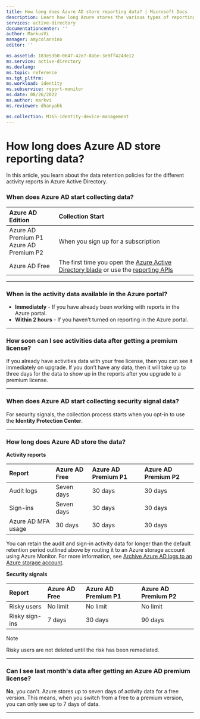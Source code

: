 ```yaml
---
title: How long does Azure AD store reporting data? | Microsoft Docs
description: Learn how long Azure stores the various types of reporting data. 
services: active-directory
documentationcenter: ''
author: MarkusVi
manager: amycolannino
editor: ''

ms.assetid: 183e53b0-0647-42e7-8abe-3e9ff424de12
ms.service: active-directory
ms.devlang: 
ms.topic: reference
ms.tgt_pltfrm: 
ms.workload: identity
ms.subservice: report-monitor
ms.date: 08/26/2022
ms.author: markvi
ms.reviewer: dhanyahk

ms.collection: M365-identity-device-management
---
```

# How long does Azure AD store reporting data?


In this article, you learn about the data retention policies for the different activity reports in Azure Active Directory. 

### When does Azure AD start collecting data?

| Azure AD Edition | Collection Start |
| :--              | :--   |
| Azure AD Premium P1 <br /> Azure AD Premium P2 | When you sign up for a subscription |
| Azure AD Free| The first time you open the [Azure Active Directory blade](https://portal.azure.com/#blade/Microsoft_AAD_IAM/ActiveDirectoryMenuBlade/Overview) or use the [reporting APIs](./overview-reports.md)  |

---

### When is the activity data available in the Azure portal?

- **Immediately** - If you have already been working with reports in the Azure portal.
- **Within 2 hours** - If you haven’t turned on reporting in the Azure portal.

---

### How soon can I see activities data after getting a premium license?

If you already have activities data with your free license, then you can see it immediately on upgrade. If you don’t have any data, then it will take up to three days for the data to show up in the reports after you upgrade to a premium license.

---

### When does Azure AD start collecting security signal data?  

For security signals, the collection process starts when you opt-in to use the **Identity Protection Center**. 

---

### How long does Azure AD store the data?

**Activity reports**	

| Report                 | Azure AD Free | Azure AD Premium P1 | Azure AD Premium P2 |
| :--                    | :--           | :--                 | :--                 |
| Audit logs             | Seven days        | 30 days             | 30 days             |
| Sign-ins               | Seven days        | 30 days             | 30 days             |
| Azure AD MFA usage        | 30 days       | 30 days             | 30 days             |

You can retain the audit and sign-in activity data for longer than the default retention period outlined above by routing it to an Azure storage account using Azure Monitor. For more information, see [Archive Azure AD logs to an Azure storage account](quickstart-azure-monitor-route-logs-to-storage-account.md).

**Security signals**

| Report         | Azure AD Free | Azure AD Premium P1 | Azure AD Premium P2 |
| :--            | :--           | :--                 | :--                 |
| Risky users    | No limit      | No limit            | No limit            |
| Risky sign-ins | 7 days        | 30 days             | 90 days             |

> [!NOTE]
> Risky users are not deleted until the risk has been remediated.

---

### Can I see last month's data after getting an Azure AD premium license?

**No**, you can't. Azure stores up to seven days of activity data for a free version. This means, when you switch from a free to a premium version, you can only see up to 7 days of data.

---

